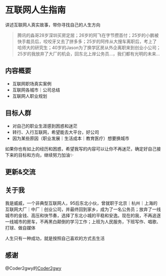 # 互联网人生指南

讲述互联网人真实故事，带你寻找自己的人生方向

> 腾讯的淼哥28岁深圳买房定居；26岁的阿飞在字节攒首付；25岁的小鹏被快手裁员后，咬咬牙又去了拼多多；25岁的阿传从大搜车离职后，考上了哈师大的研究生；40岁的Jason为了换学区房从外企离职来到创业小公司；25岁的我放弃了大厂的机会，回东北上岸公务员...，我们都有光明的未来...

## 内容概要
- 互联网职场真实案例
- 互联网各城市｜公司总结
- 互联网人职业规划

## 目标人群
- 对自己的职业生涯感到困惑和迷茫
- 转行、入行互联网，希望能去大平台，好公司
- 因为某些原因（职业发展｜生活成本｜教育医疗）想要换城市

如果你也有如上的经历和困惑，希望我写的内容可以让你不再迷茫，确定好自己接下来的目标和方向，继续努力加油✨

## 更新&交流


## 关于我
我是威威，一个非典型互联网人，95后东北小伙，曾就职于北京｜杭州｜上海的互联网大厂｜中厂｜创业公司，并最终回到家乡，成为了一名公务员；放弃了一线城市的金钱、高压和快节奏，选择了东北小城的平稳和安逸。现在的我，不再追逐一线城市的房车，不再黑白颠倒的学习工作；上班为人民服务，下班写作、唱歌、打球、做自媒体

人生只有一种成功，就是按照自己喜欢的方式去生活

## 感谢
@Coder2gwy的[Coder2gwy](https://github.com/coder2gwy)

